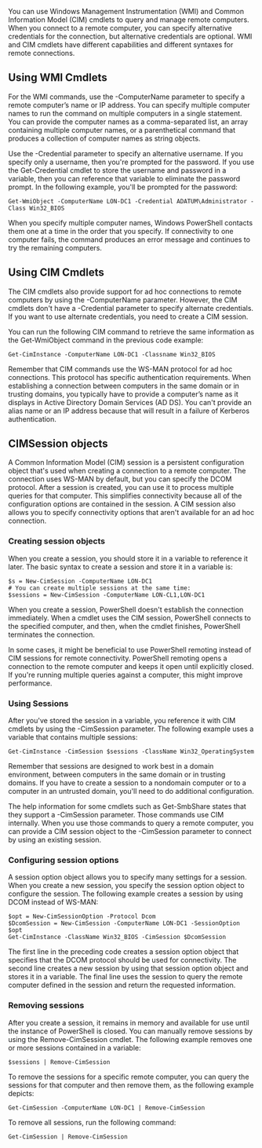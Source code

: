 You can use Windows Management Instrumentation (WMI) and Common Information Model (CIM) cmdlets to query and manage remote computers. When you connect to a remote computer, you can specify alternative credentials for the connection, but alternative credentials are optional. WMI and CIM cmdlets have different capabilities and different syntaxes for remote connections.

## Using WMI Cmdlets
For the WMI commands, use the -ComputerName parameter to specify a remote computer’s name or IP address. You can specify multiple computer names to run the command on multiple computers in a single statement. You can provide the computer names as a comma-separated list, an array containing multiple computer names, or a parenthetical command that produces a collection of computer names as string objects.

Use the -Credential parameter to specify an alternative username. If you specify only a username, then you're prompted for the password. If you use the Get-Credential cmdlet to store the username and password in a variable, then you can reference that variable to eliminate the password prompt. In the following example, you'll be prompted for the password:

``` pwsh
Get-WmiObject -ComputerName LON-DC1 -Credential ADATUM\Administrator -Class Win32_BIOS
```

When you specify multiple computer names, Windows PowerShell contacts them one at a time in the order that you specify. If connectivity to one computer fails, the command produces an error message and continues to try the remaining computers.

## Using CIM Cmdlets
The CIM cmdlets also provide support for ad hoc connections to remote computers by using the -ComputerName parameter. However, the CIM cmdlets don't have a -Credential parameter to specify alternate credentials. If you want to use alternate credentials, you need to create a CIM session.

You can run the following CIM command to retrieve the same information as the Get-WmiObject command in the previous code example:

``` pwsh
Get-CimInstance -ComputerName LON-DC1 -Classname Win32_BIOS
```

Remember that CIM commands use the WS-MAN protocol for ad hoc connections. This protocol has specific authentication requirements. When establishing a connection between computers in the same domain or in trusting domains, you typically have to provide a computer’s name as it displays in Active Directory Domain Services (AD DS). You can't provide an alias name or an IP address because that will result in a failure of Kerberos authentication.

## CIMSession objects

A Common Information Model (CIM) session is a persistent configuration object that's used when creating a connection to a remote computer. The connection uses WS-MAN by default, but you can specify the DCOM protocol. After a session is created, you can use it to process multiple queries for that computer. This simplifies connectivity because all of the configuration options are contained in the session. A CIM session also allows you to specify connectivity options that aren't available for an ad hoc connection.

### Creating session objects
When you create a session, you should store it in a variable to reference it later. The basic syntax to create a session and store it in a variable is:

``` pwsh
$s = New-CimSession -ComputerName LON-DC1
# You can create multiple sessions at the same time:
$sessions = New-CimSession -ComputerName LON-CL1,LON-DC1
```

When you create a session, PowerShell doesn't establish the connection immediately. When a cmdlet uses the CIM session, PowerShell connects to the specified computer, and then, when the cmdlet finishes, PowerShell terminates the connection.

In some cases, it might be beneficial to use PowerShell remoting instead of CIM sessions for remote connectivity. PowerShell remoting opens a connection to the remote computer and keeps it open until explicitly closed. If you're running multiple queries against a computer, this might improve performance.

### Using Sessions
After you've stored the session in a variable, you reference it with CIM cmdlets by using the -CimSession parameter. The following example uses a variable that contains multiple sessions:

``` pwsh
Get-CimInstance -CimSession $sessions -ClassName Win32_OperatingSystem
```

Remember that sessions are designed to work best in a domain environment, between computers in the same domain or in trusting domains. If you have to create a session to a nondomain computer or to a computer in an untrusted domain, you'll need to do additional configuration.

The help information for some cmdlets such as Get-SmbShare states that they support a -CimSession parameter. Those commands use CIM internally. When you use those commands to query a remote computer, you can provide a CIM session object to the -CimSession parameter to connect by using an existing session.

### Configuring session options
A session option object allows you to specify many settings for a session. When you create a new session, you specify the session option object to configure the session. The following example creates a session by using DCOM instead of WS-MAN:

``` pwsh
$opt = New-CimSessionOption -Protocol Dcom
$DcomSession = New-CimSession -ComputerName LON-DC1 -SessionOption $opt
Get-CimInstance -ClassName Win32_BIOS -CimSession $DcomSession
```

The first line in the preceding code creates a session option object that specifies that the DCOM protocol should be used for connectivity. The second line creates a new session by using that session option object and stores it in a variable. The final line uses the session to query the remote computer defined in the session and return the requested information.

### Removing sessions
After you create a session, it remains in memory and available for use until the instance of PowerShell is closed. You can manually remove sessions by using the Remove-CimSession cmdlet. The following example removes one or more sessions contained in a variable:

``` pwsh
$sessions | Remove-CimSession
```

To remove the sessions for a specific remote computer, you can query the sessions for that computer and then remove them, as the following example depicts:

``` pwsh
Get-CimSession -ComputerName LON-DC1 | Remove-CimSession
```

To remove all sessions, run the following command:

``` pwsh
Get-CimSession | Remove-CimSession
```
